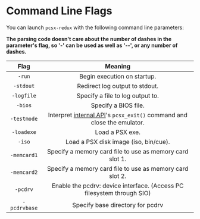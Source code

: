 # Command Line Flags

You can launch `pcsx-redux` with the following command line parameters:

**The parsing code doesn't care about the number of dashes in the parameter's flag, so '-' can be used as well as '--', or any number of dashes.** 

| Flag | Meaning |  
| :-: | :-: |  
| `-run` | Begin execution on startup. |  
| `-stdout` | Redirect log output to stdout. |  
| `-logfile` | Specify a file to log output to. |  
| `-bios` | Specify a BIOS file. |  
| `-testmode` | Interpret [internal API](mips_api.md)'s `pcsx_exit()` command and close the emulator. |
| `-loadexe` | Load a PSX exe. | 
| `-iso` | Load a PSX disk image (iso, bin/cue). |  
| `-memcard1` | Specify a memory card file to use as memory card slot 1. |  
| `-memcard2` | Specify a memory card file to use as memory card slot 2. |  
| `-pcdrv` | Enable the pcdrv: device interface. (Access PC filesystem through SIO) |  
| `-pcdrvbase` | Specify base directory for pcdrv |  

